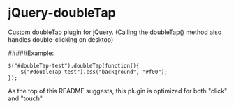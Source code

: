# jQuery-doubleTap

Custom doubleTap plugin for jQuery. (Calling the doubleTap() method also handles double-clicking on desktop)

#####Example:

```
$("#doubleTap-test").doubleTap(function(){
	$("#doubleTap-test").css("background", "#f00");
});
```

As the top of this README suggests, this plugin is optimized for both "click" and "touch".